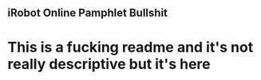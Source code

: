 ## iRobot Online Pamphlet Bullshit
# This is a fucking readme and it's not really descriptive but it's here
